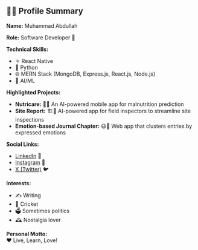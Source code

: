 ## 👨‍💻 Profile Summary

**Name:** Muhammad Abdullah

**Role:** Software Developer 🚀

**Technical Skills:**
- ⚛️ React Native
- 🐍 Python
- 🌐 MERN Stack (MongoDB, Express.js, React.js, Node.js)
- 🤖 AI/ML

**Highlighted Projects:**
- **Nutricare:** 🥗🤖 An AI-powered mobile app for malnutrition prediction
- **Site Report:** 🏗️📱 AI-powered app for field inspectors to streamline site inspections
- **Emotion-based Journal Chapter:** 😃📔 Web app that clusters entries by expressed emotions

**Social Links:**
- [LinkedIn](https://www.linkedin.com/in/muhammad-abdullah-1a3117203/) 🔗
- [Instagram](https://www.instagram.com/iabdullahliaquat/) 📸
- [X (Twitter)](https://x.com/imabdullah115) 🐦

**Interests:**
- ✍️ Writing
- 🏏 Cricket
- 🗳️ Sometimes politics
- 🕰️ Nostalgia lover

**Personal Motto:**  
❤️ Live, Learn, Love!
